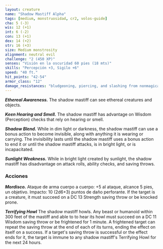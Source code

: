 ```yaml
---
layout: creature
name: "Shadow Mastiff Alpha"
tags: [medium, monstruosidad, cr2, volos-guide]
cha: 5 (-3)
wis: 12 (+1)
int: 6 (-2)
con: 13 (+1)
dex: 14 (+2)
str: 16 (+3)
size: Medium monstrosity
alignment: neutral evil
challenge: "2 (450 XP)"
senses: "Visión en la oscuridad 60 pies (18 mts)"
skills: "Percepción +3, Sigilo +6"
speed: "40 ft."
hit_points: "42-54"
armor_class: "12"
damage_resistances: "bludgeoning, piercing, and slashing from nonmagical attacks while in dim light or darkness"
---
```


***Ethereal Awareness.*** The shadow mastiff can see ethereal creatures and objects.

***Keen Hearing and Smell.*** The shadow mastiff has advantage on Wisdom (Perception) checks that rely on hearing or smell.

***Shadow Blend.*** While in dim light or darkness, the shadow mastiff can use a bonus action to become invisible, along with anything it is wearing or carrying. The invisibility lasts until the shadow mastiff uses a bonus action to end it or until the shadow mastiff attacks, is in bright light, or is incapacitated.

***Sunlight Weakness.*** While in bright light created by sunlight, the shadow mastiff has disadvantage on attack rolls, ability checks, and saving throws.

### Acciones

***Mordisco.*** Ataque de arma cuerpo a cuerpo: +5 al ataque, alcance 5 pies, un objetivo. Impacto: 10 (2d6+3) puntos de daño perforante. If the target is a creature, it must succeed on a DC 13 Strength saving throw or be knocked prone.

***Terrifying Howl*** The shadow mastiff howls. Any beast or humanoid within 300 feet of the mastiff and able to to hear its howl must succeed on a DC 11 Wisdom saving throw or be frightened for 1 minute. A frightened target can repeat the saving throw at the end of each of its turns, ending the effect on itself on a success. If a target's saving throw is successful or the effect ends for it, the target is immune to any shadow mastiff's Terrifying Howl for the next 24 hours.